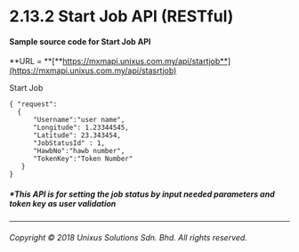 # 2.13.2 Start Job API \(RESTful\)

#### Sample source code for Start Job API

**URL = **[**https://mxmapi.unixus.com.my/api/startjob**](https://mxmapi.unixus.com.my/api/stasrtjob)

Start Job

```
{ "request":
  { 
      "Username":"user name",
      "Longitude": 1.23344545,
      "Latitude": 23.343454,
      "JobStatusId" : 1,
      "HawbNo":"hawb number",
      "TokenKey":"Token Number"  
   }
}
```

##### \*This API is for setting the job status by input needed parameters and token key as user validation

---

###### Copyright © 2018 Unixus Solutions Sdn. Bhd. All rights reserved.



